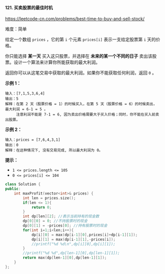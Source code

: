 #### 121. 买卖股票的最佳时机

https://leetcode-cn.com/problems/best-time-to-buy-and-sell-stock/

难度：简单

给定一个数组 `prices` ，它的第 `i` 个元素 `prices[i]` 表示一支给定股票第 `i` 天的价格。

你只能选择 **某一天** 买入这只股票，并选择在 **未来的某一个不同的日子** 卖出该股票。设计一个算法来计算你所能获取的最大利润。

返回你可以从这笔交易中获取的最大利润。如果你不能获取任何利润，返回 `0` 。

 

**示例 1：**

```
输入：[7,1,5,3,6,4]
输出：5
解释：在第 2 天（股票价格 = 1）的时候买入，在第 5 天（股票价格 = 6）的时候卖出，最大利润 = 6-1 = 5 。
     注意利润不能是 7-1 = 6, 因为卖出价格需要大于买入价格；同时，你不能在买入前卖出股票。
```

**示例 2：**

```
输入：prices = [7,6,4,3,1]
输出：0
解释：在这种情况下, 没有交易完成, 所以最大利润为 0。
```

 

**提示：**

- `1 <= prices.length <= 105`
- `0 <= prices[i] <= 104`



```c++
class Solution {
public:
    int maxProfit(vector<int>& prices) {
        int len = prices.size();
        if(len <= 1){
            return 0;
        }
        int dp[len][2]; //表示当前持有的现金数
        dp[0][0] = 0; //不持股票时的现金
        dp[0][1] = -prices[0]; //持有股票时的现金
        for(int i=1;i<len;i++){
            dp[i][0] = max(dp[i-1][0],prices[i]+dp[i-1][1]);
            dp[i][1] = max(dp[i-1][1],-prices[i]);
            //printf("%d %d\n",dp[i][0],dp[i][1]);
        }
        //printf("%d %d",dp[len-1][0],dp[len-1][1]);
        return max(dp[len-1][0],dp[len-1][1]);
    }
};
```

